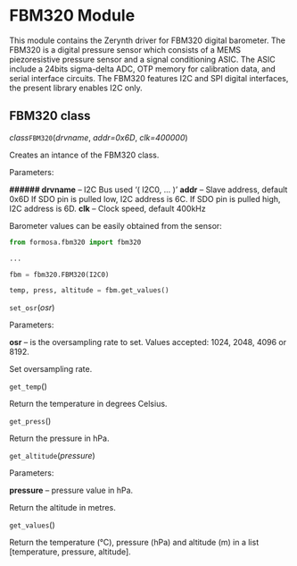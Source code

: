 # FBM320 Module

This module contains the Zerynth driver for FBM320 digital barometer. The FBM320 is a digital pressure sensor which consists of a MEMS piezoresistive pressure sensor and a signal conditioning ASIC. The ASIC include a 24bits sigma-delta ADC, OTP memory for calibration data, and serial interface circuits. The FBM320 features I2C and SPI digital interfaces, the present library enables I2C only.

## FBM320 class

_class_`FBM320`(_drvname_,  _addr=0x6D_,  _clk=400000_)

Creates an intance of the FBM320 class.

Parameters:

**###### drvname**  – I2C Bus used ‘( I2C0, ... )’
**addr**  – Slave address, default 0x6D If SDO pin is pulled low, I2C address is 6C. If SDO pin is pulled high, I2C address is 6D.
**clk**  – Clock speed, default 400kHz

Barometer values can be easily obtained from the sensor:
```python
from formosa.fbm320 import fbm320

...

fbm = fbm320.FBM320(I2C0)

temp, press, altitude = fbm.get_values()
```

`set_osr`(_osr_)

Parameters:

**osr**  – is the oversampling rate to set. Values accepted: 1024, 2048, 4096 or 8192.

Set oversampling rate.

`get_temp`()

Return the temperature in degrees Celsius.

`get_press`()

Return the pressure in hPa.

`get_altitude`(_pressure_)

Parameters:

**pressure**  – pressure value in hPa.

Return the altitude in metres.

`get_values`()

Return the temperature (°C), pressure (hPa) and altitude (m) in a list [temperature, pressure, altitude].
<!--stackedit_data:
eyJoaXN0b3J5IjpbLTEwNDQxMDMzOTVdfQ==
-->
